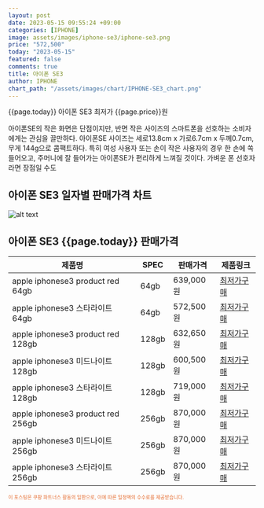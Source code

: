 ```yaml
---
layout: post
date: 2023-05-15 09:55:24 +09:00
categories: [IPHONE]
image: assets/images/iphone-se3/iphone-se3.png
price: "572,500"
today: "2023-05-15"
featured: false
comments: true
title: 아이폰 SE3
author: IPHONE
chart_path: "/assets/images/chart/IPHONE-SE3_chart.png"
---
```


{{page.today}} 아이폰 SE3 최저가 {{page.price}}원

아이폰SE의 작은 화면은 단점이지만, 반면 작은 사이즈의 스마트폰을 선호하는 소비자에게는 관심을 끌만하다.
아이폰SE 사이즈는 세로13.8cm x 가로6.7cm x 두께0.7cm, 무게 144g으로 콤팩트하다. 
특히 여성 사용자 또는 손이 작은 사용자의 경우 한 손에 쏙 들어오고, 주머니에 잘 들어가는 아이폰SE가 편리하게 느껴질 것이다.
가벼운 폰 선호자라면 장점일 수도

## 아이폰 SE3 일자별 판매가격 차트
![alt text]({{page.chart_path}} "아이폰 SE3 판매가격 차트")

## 아이폰 SE3 {{page.today}} 판매가격
<main>
<table id="rwd-table-large">
  <thead>
    <tr>
      <th>제품명</th>
      <th>SPEC</th>
      <th>판매가격</th>
      <th>제품링크</th>
    </tr>
  </thead>
  <tbody><tr>
        <td>apple iphonese3 product red 64gb </td>
        <td>64gb</td>
        <td>639,000원</td>
        <td><a href='https://link.coupang.com/a/SOZrL' target='_blank'>최저가구매</a></td>
        </tr><tr>
        <td>apple iphonese3 스타라이트 64gb </td>
        <td>64gb</td>
        <td>572,500원</td>
        <td><a href='https://link.coupang.com/a/SOZuC' target='_blank'>최저가구매</a></td>
        </tr><tr>
        <td>apple iphonese3 product red 128gb </td>
        <td>128gb</td>
        <td>632,650원</td>
        <td><a href='https://link.coupang.com/a/SOZx2' target='_blank'>최저가구매</a></td>
        </tr><tr>
        <td>apple iphonese3 미드나이트 128gb </td>
        <td>128gb</td>
        <td>600,500원</td>
        <td><a href='https://link.coupang.com/a/SOZBl' target='_blank'>최저가구매</a></td>
        </tr><tr>
        <td>apple iphonese3 스타라이트 128gb </td>
        <td>128gb</td>
        <td>719,000원</td>
        <td><a href='https://link.coupang.com/a/SOZJU' target='_blank'>최저가구매</a></td>
        </tr><tr>
        <td>apple iphonese3 product red 256gb </td>
        <td>256gb</td>
        <td>870,000원</td>
        <td><a href='https://link.coupang.com/a/SOZL6' target='_blank'>최저가구매</a></td>
        </tr><tr>
        <td>apple iphonese3 미드나이트 256gb </td>
        <td>256gb</td>
        <td>870,000원</td>
        <td><a href='https://link.coupang.com/a/SOZOg' target='_blank'>최저가구매</a></td>
        </tr><tr>
        <td>apple iphonese3 스타라이트 256gb </td>
        <td>256gb</td>
        <td>870,000원</td>
        <td><a href='https://link.coupang.com/a/SOZPV' target='_blank'>최저가구매</a></td>
        </tr></tbody>
</table>
</main>
<div style="color:#e56a2c;font-size: 0.7em;" >
이 포스팅은 쿠팡 파트너스 활동의 일환으로, 이에 따른 일정액의 수수료를 제공받습니다.
</div>

